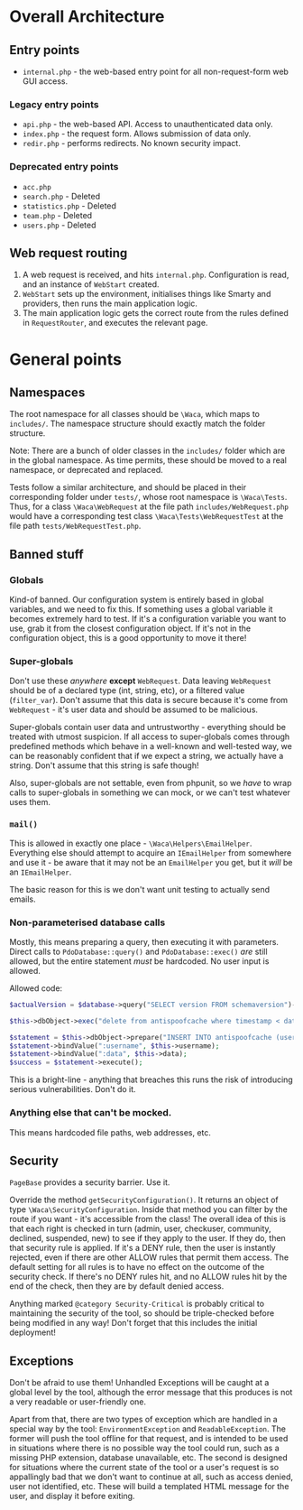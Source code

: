 # Overall Architecture

## Entry points
* `internal.php` - the web-based entry point for all non-request-form web GUI access.

### Legacy entry points
* `api.php` - the web-based API. Access to unauthenticated data only.
* `index.php` - the request form. Allows submission of data only.
* `redir.php` - performs redirects. No known security impact. 

### Deprecated entry points
* `acc.php`
* `search.php` - Deleted
* `statistics.php` - Deleted
* `team.php` - Deleted
* `users.php` - Deleted

## Web request routing

1. A web request is received, and hits `internal.php`. Configuration is read, and an instance of `WebStart` created.
1. `WebStart` sets up the environment, initialises things like Smarty and providers, then runs the main application logic.
1. The main application logic gets the correct route from the rules defined in `RequestRouter`, and executes the relevant page.

# General points

## Namespaces

The root namespace for all classes should be `\Waca`, which maps to `includes/`. The namespace structure should exactly 
match the folder structure.

Note: There are a bunch of older classes in the `includes/` folder which are in the global namespace. As time permits,
these should be moved to a real namespace, or deprecated and replaced.

Tests follow a similar architecture, and should be placed in their corresponding folder under `tests/`, whose root 
namespace is `\Waca\Tests`. Thus, for a class `\Waca\WebRequest` at the file path `includes/WebRequest.php` would have a 
corresponding test class `\Waca\Tests\WebRequestTest` at the file path `tests/WebRequestTest.php`.

## Banned stuff

### Globals

Kind-of banned. Our configuration system is entirely based in global variables, and we need to fix this. If something 
uses a global variable it becomes extremely hard to test. If it's a configuration variable you want to use, grab it from
the closest configuration object. If it's not in the configuration object, this is a good opportunity to move it there!

### Super-globals

Don't use these _anywhere_ **except** `WebRequest`. Data leaving `WebRequest` should be of a declared type 
(int, string, etc), or a filtered value (`filter_var`). Don't assume that this data is secure because it's come from
`WebRequest` - it's user data and should be assumed to be malicious.

Super-globals contain user data and untrustworthy - everything should be treated with utmost suspicion. If all access to
super-globals comes through predefined methods which behave in a well-known and well-tested way, we can be reasonably
confident that if we expect a string, we actually have a string. Don't assume that this string is safe though!

Also, super-globals are not settable, even from phpunit, so we _have_ to wrap calls to super-globals in something we
can mock, or we can't test whatever uses them.

### `mail()`

This is allowed in exactly one place - `\Waca\Helpers\EmailHelper`. Everything else should attempt to acquire an 
`IEmailHelper` from somewhere and use it - be aware that it may not be an `EmailHelper` you get, but it _will_ be an 
`IEmailHelper`.

The basic reason for this is we don't want unit testing to actually send emails.

### Non-parameterised database calls

Mostly, this means preparing a query, then executing it with parameters. Direct calls to `PdoDatabase::query()` and 
`PdoDatabase::exec()` _are_ still allowed, but the entire statement *must* be hardcoded. No user input is allowed. 

Allowed code:
```php
$actualVersion = $database->query("SELECT version FROM schemaversion")->fetchColumn();

$this->dbObject->exec("delete from antispoofcache where timestamp < date_sub(now(), interval 3 hour);");

$statement = $this->dbObject->prepare("INSERT INTO antispoofcache (username, data) VALUES (:username, :data);");
$statement->bindValue(":username", $this->username);
$statement->bindValue(":data", $this->data);
$success = $statement->execute();
```

This is a bright-line - anything that breaches this runs the risk of introducing serious vulnerabilities. Don't do it.

### Anything else that can't be mocked.

This means hardcoded file paths, web addresses, etc.

## Security

`PageBase` provides a security barrier. Use it.

Override the method `getSecurityConfiguration()`. It returns an object of type `\Waca\SecurityConfiguration`. Inside that
method you can filter by the route if you want - it's accessible from the class! The overall idea of this is that each
right is checked in turn (admin, user, checkuser, community, declined, suspended, new) to see if they apply to the user.
If they do, then that security rule is applied. If it's a DENY rule, then the user is instantly rejected, even if there
are other ALLOW rules that permit them access. The default setting for all rules is to have no effect on the outcome of
the security check. If there's no DENY rules hit, and no ALLOW rules hit by the end of the check, then they are by 
default denied access. 


Anything marked `@category Security-Critical` is probably critical to maintaining the security of the tool, so should
be triple-checked before being modified in any way! Don't forget that this includes the initial deployment!

## Exceptions

Don't be afraid to use them! Unhandled Exceptions will be caught at a global level by the tool, although the error message that
this produces is not a very readable or user-friendly one.

Apart from that, there are two types of exception which are handled in a special way by the tool: `EnvironmentException`
and `ReadableException`. The former will push the tool offline for that request, and is intended to be used in situations
where there is no possible way the tool could run, such as a missing PHP extension, database unavailable, etc. The second
is designed for situations where the current state of the tool or a user's request is so appallingly bad that we don't
want to continue at all, such as access denied, user not identified, etc. These will build a templated HTML message for
the user, and display it before exiting.